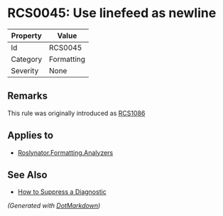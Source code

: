 # RCS0045: Use linefeed as newline

| Property | Value      |
| -------- | ---------- |
| Id       | RCS0045    |
| Category | Formatting |
| Severity | None       |

## Remarks

This rule was originally introduced as [RCS1086](RCS1086.md)

## Applies to

* [Roslynator.Formatting.Analyzers](https://www.nuget.org/packages/Roslynator.Formatting.Analyzers)

## See Also

* [How to Suppress a Diagnostic](../HowToConfigureAnalyzers.md#how-to-suppress-a-diagnostic)


*\(Generated with [DotMarkdown](http://github.com/JosefPihrt/DotMarkdown)\)*